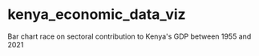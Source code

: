 # kenya_economic_data_viz
Bar chart race on sectoral contribution to Kenya's GDP between 1955 and 2021
